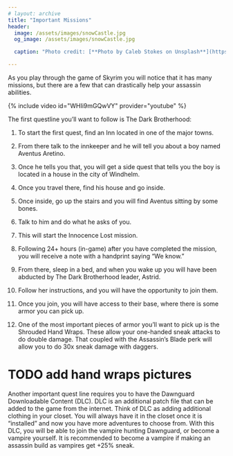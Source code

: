 ```yaml
---
# layout: archive
title: "Important Missions"
header:
  image: /assets/images/snowCastle.jpg
  og_image: /assets/images/snowCastle.jpg

  caption: "Photo credit: [**Photo by Caleb Stokes on Unsplash**](https://unsplash.com)"

---
```



 As you play through the game of Skyrim you will notice that it has many missions, but there are a few that can drastically help your assassin abilities.

{% include video id="WHIi9mGQwVY" provider="youtube" %}


 The first questline you’ll want to follow is The Dark Brotherhood:

1) To start the first quest, find an Inn located in one of the major towns.

2) From there talk to the innkeeper and he will tell you about a boy named Aventus Aretino.

3) Once he tells you that, you will get a side quest that tells you the boy is located in a house in the city of Windhelm.

4) Once you travel there, find his house and go inside.

5) Once inside, go up the stairs and you will find Aventus sitting by some bones.

6) Talk to him and do what he asks of you.

7) This will start the Innocence Lost mission.
8) Following 24+ hours (in-game) after you have completed the mission, you will receive a note with a handprint saying “We know.”

9) From there, sleep in a bed, and when you wake up you will have been abducted by The Dark Brotherhood leader, Astrid.

10) Follow her instructions, and you will have the opportunity to join them.

11) Once you join, you will have access to their base, where there is some armor you can pick up.
 
12) One of the most important pieces of armor you’ll want to pick up is the Shrouded Hand Wraps. These allow your one-handed sneak attacks to do double damage. That coupled with the Assassin’s Blade perk will allow you to do 30x sneak damage with daggers.


# TODO add hand wraps pictures

Another important quest line requires you to have the Dawnguard Downloadable Content (DLC). DLC is an additional patch file that can be added to the game from the internet. Think of DLC as adding additional clothing in your closet. You will always have it in the closet once it is “installed” and now you have more adventures to choose from. With this DLC, you will be able to join the vampire hunting Dawnguard, or become a vampire yourself. It is recommended to become a vampire if making an assassin build as vampires get +25% sneak.